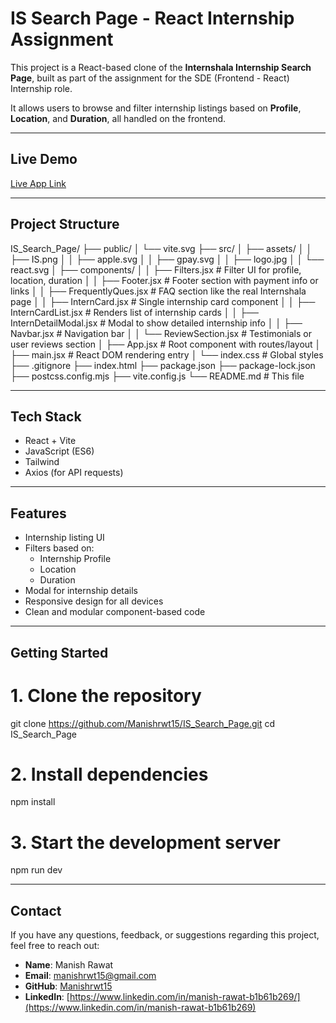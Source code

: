 # IS Search Page - React Internship Assignment

This project is a React-based clone of the **Internshala Internship Search Page**, built as part of the assignment for the SDE (Frontend - React) Internship role.

It allows users to browse and filter internship listings based on **Profile**, **Location**, and **Duration**, all handled on the frontend.

---

## Live Demo

[Live App Link](https://is-search-page.vercel.app/)

---

## Project Structure

IS_Search_Page/
├── public/
│   └── vite.svg
├── src/
│   ├── assets/
│   │   ├── IS.png
│   │   ├── apple.svg
│   │   ├── gpay.svg
│   │   ├── logo.jpg
│   │   └── react.svg
│   ├── components/
│   │   ├── Filters.jsx            # Filter UI for profile, location, duration
│   │   ├── Footer.jsx             # Footer section with payment info or links
│   │   ├── FrequentlyQues.jsx     # FAQ section like the real Internshala page
│   │   ├── InternCard.jsx         # Single internship card component
│   │   ├── InternCardList.jsx     # Renders list of internship cards
│   │   ├── InternDetailModal.jsx  # Modal to show detailed internship info
│   │   ├── Navbar.jsx             # Navigation bar
│   │   └── ReviewSection.jsx      # Testimonials or user reviews section
│   ├── App.jsx                    # Root component with routes/layout
│   ├── main.jsx                   # React DOM rendering entry
│   └── index.css                  # Global styles
├── .gitignore
├── index.html
├── package.json
├── package-lock.json
├── postcss.config.mjs
├── vite.config.js
└── README.md                     # This file


---

## Tech Stack

- React + Vite
- JavaScript (ES6)
- Tailwind
- Axios (for API requests)

---

## Features

- Internship listing UI
- Filters based on:
  - Internship Profile
  - Location
  - Duration
- Modal for internship details
- Responsive design for all devices
- Clean and modular component-based code

---


## Getting Started

# 1. Clone the repository
git clone https://github.com/Manishrwt15/IS_Search_Page.git
cd IS_Search_Page

# 2. Install dependencies
npm install

# 3. Start the development server
npm run dev

---

## Contact
If you have any questions, feedback, or suggestions regarding this project, feel free to reach out:

- **Name**: Manish Rawat
- **Email**: manishrwt15@gmail.com
- **GitHub**: [Manishrwt15](https://github.com/Manishrwt15)
- **LinkedIn**: [https://www.linkedin.com/in/manish-rawat-b1b61b269/](https://www.linkedin.com/in/manish-rawat-b1b61b269)




